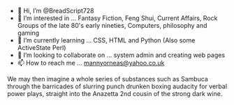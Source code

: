- 👋 Hi, I’m @BreadScript728
- 👀 I’m interested in ... Fantasy Fiction, Feng Shui, Current Affairs, Rock Groups of the late 80's early nineties, Computers, philosophy and gaming
- 🌱 I’m currently learning ... CSS, HTML and Python (Also some ActiveState Perl)
- 💞️ I’m looking to collaborate on ... system admin and creating web pages 
- 📫 How to reach me ... mannyorneas@yahoo.co.uk

<!---
BreadScript728/BreadScript728 is a ✨ special ✨ repository because its `README.md` (this file) appears on your GitHub profile.
You can click the Preview link to take a look at your changes.
--->
We may then imagine a whole series of substances such as Sambuca through the barricades of slurring punch drunken boxing audacity for verbal power plays, straight into the Anazetta 2nd cousin of the strong dark wine. 
